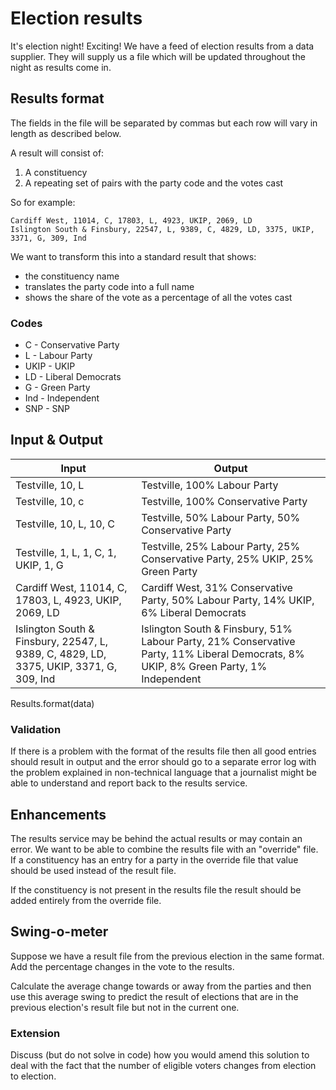# Election results

It's election night! Exciting! We have a feed of election results from a data supplier. They will supply us a file which will be updated throughout the night as results come in.

## Results format

The fields in the file will be separated by commas but each row will vary in length as described below.

A result will consist of:

1. A constituency
2. A repeating set of pairs with the party code and the votes cast

So for example:

    Cardiff West, 11014, C, 17803, L, 4923, UKIP, 2069, LD
    Islington South & Finsbury, 22547, L, 9389, C, 4829, LD, 3375, UKIP, 3371, G, 309, Ind

We want to transform this into a standard result that shows:

* the constituency name
* translates the party code into a full name
* shows the share of the vote as a percentage of all the votes cast

### Codes

* C - Conservative Party
* L - Labour Party
* UKIP - UKIP
* LD - Liberal Democrats
* G - Green Party
* Ind - Independent
* SNP - SNP

## Input & Output

| Input | Output |
| ----- | ------ |
| Testville, 10, L | Testville, 100% Labour Party |
| Testville, 10, c | Testville, 100% Conservative Party |
| Testville, 10, L, 10, C | Testville, 50% Labour Party, 50% Conservative Party |
| Testville, 1, L, 1, C, 1, UKIP, 1, G | Testville, 25% Labour Party, 25% Conservative Party, 25% UKIP, 25% Green Party |
| Cardiff West, 11014, C, 17803, L, 4923, UKIP, 2069, LD | Cardiff West, 31% Conservative Party, 50% Labour Party, 14% UKIP, 6% Liberal Democrats |
| Islington South & Finsbury, 22547, L, 9389, C, 4829, LD, 3375, UKIP, 3371, G, 309, Ind | Islington South & Finsbury, 51% Labour Party, 21% Conservative Party, 11% Liberal Democrats, 8% UKIP, 8% Green Party, 1% Independent |
   
Results.format(data)

### Validation

If there is a problem with the format of the results file then all good entries should result in output and the error should go to a separate error log with the problem explained in non-technical language that a journalist might be able to understand and report back to the results service.

## Enhancements

The results service may be behind the actual results or may contain an error. We want to be able to combine the results file with an "override" file. If a constituency has an entry for a party in the override file that value should be used instead of the result file.

If the constituency is not present in the results file the result should be added entirely from the override file.

## Swing-o-meter

Suppose we have a result file from the previous election in the same format. Add the percentage changes in the vote to the results.

Calculate the average change towards or away from the parties and then use this average swing to predict the result of elections that are in the previous election's result file but not in the current one.

### Extension

Discuss (but do not solve in code) how you would amend this solution to deal with the fact that the number of eligible voters changes from election to election.